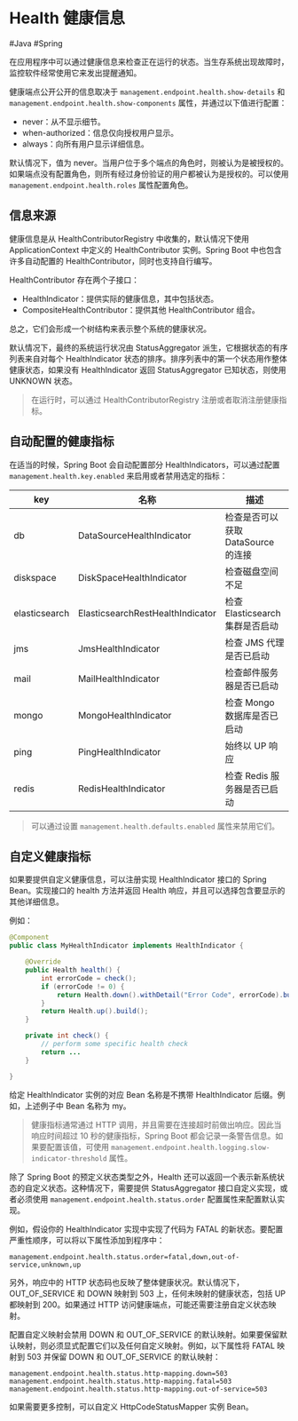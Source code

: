 # Health 健康信息
#Java #Spring 

在应用程序中可以通过健康信息来检查正在运行的状态。当生存系统出现故障时，监控软件经常使用它来发出提醒通知。

健康端点公开公开的信息取决于 `management.endpoint.health.show-details` 和 `management.endpoint.health.show-components` 属性，并通过以下值进行配置：

+ never：从不显示细节。
+ when-authorized：信息仅向授权用户显示。
+ always：向所有用户显示详细信息。

默认情况下，值为 never。当用户位于多个端点的角色时，则被认为是被授权的。如果端点没有配置角色，则所有经过身份验证的用户都被认为是授权的。可以使用 `management.endpoint.health.roles` 属性配置角色。

## 信息来源

健康信息是从 HealthContributorRegistry 中收集的，默认情况下使用 ApplicationContext 中定义的 HealthContributor 实例。Spring Boot 中也包含许多自动配置的 HealthContributor，同时也支持自行编写。

HealthContributor 存在两个子接口：

+ HealthIndicator：提供实际的健康信息，其中包括状态。
+ CompositeHealthContributor：提供其他 HealthContributor 组合。

总之，它们会形成一个树结构来表示整个系统的健康状况。

默认情况下，最终的系统运行状况由 StatusAggregator 派生，它根据状态的有序列表来自对每个 HealthIndicator 状态的排序。排序列表中的第一个状态用作整体健康状态，如果没有 HealthIndicator 返回 StatusAggregator 已知状态，则使用 UNKNOWN 状态。

> 在运行时，可以通过 HealthContributorRegistry 注册或者取消注册健康指标。

## 自动配置的健康指标

在适当的时候，Spring Boot 会自动配置部分 HealthIndicators，可以通过配置 `management.health.key.enabled` 来启用或者禁用选定的指标：

| key           | 名称                             | 描述                               |
| ------------- | -------------------------------- | ---------------------------------- |
| db            | DataSourceHealthIndicator        | 检查是否可以获取 DataSource 的连接 |
| diskspace     | DiskSpaceHealthIndicator         | 检查磁盘空间不足                   |
| elasticsearch | ElasticsearchRestHealthIndicator | 检查 Elasticsearch 集群是否启动    |
| jms           | JmsHealthIndicator               | 检查 JMS 代理是否已启动            |
| mail          | MailHealthIndicator              | 检查邮件服务器是否已启动           |
| mongo         | MongoHealthIndicator             | 检查 Mongo 数据库是否已启动        |
| ping          | PingHealthIndicator              | 始终以 UP 响应                     |
| redis         | RedisHealthIndicator             | 检查 Redis 服务器是否已启动        | 

> 可以通过设置 `management.health.defaults.enabled` 属性来禁用它们。

## 自定义健康指标

如果要提供自定义健康信息，可以注册实现 HealthIndicator 接口的 Spring Bean。实现接口的 health 方法并返回 Health 响应，并且可以选择包含要显示的其他详细信息。

例如：

```java
@Component
public class MyHealthIndicator implements HealthIndicator {

    @Override
    public Health health() {
        int errorCode = check();
        if (errorCode != 0) {
            return Health.down().withDetail("Error Code", errorCode).build();
        }
        return Health.up().build();
    }

    private int check() {
        // perform some specific health check
        return ...
    }

}
```

给定 HealthIndicator 实例的对应 Bean 名称是不携带 HealthIndicator 后缀。例如，上述例子中 Bean 名称为 my。

> 健康指标通常通过 HTTP 调用，并且需要在连接超时前做出响应。因此当响应时间超过 10 秒的健康指标，Spring Boot 都会记录一条警告信息。如果要配置该值，可使用 `management.endpoint.health.logging.slow-indicator-threshold` 属性。

除了 Spring Boot 的预定义状态类型之外，Health 还可以返回一个表示新系统状态的自定义状态。这种情况下，需要提供 StatusAggregator 接口自定义实现，或者必须使用 `management.endpoint.health.status.order` 配置属性来配置默认实现。

例如，假设你的 HealthIndicator 实现中实现了代码为 FATAL 的新状态。要配置严重性顺序，可以将以下属性添加到程序中：

```properties
management.endpoint.health.status.order=fatal,down,out-of-service,unknown,up
```

另外，响应中的 HTTP 状态码也反映了整体健康状况。默认情况下，OUT_OF_SERVICE 和 DOWN 映射到 503 上，任何未映射的健康状态，包括 UP 都映射到 200。如果通过 HTTP 访问健康端点，可能还需要注册自定义状态映射。

配置自定义映射会禁用 DOWN 和 OUT_OF_SERVICE 的默认映射。如果要保留默认映射，则必须显式配置它们以及任何自定义映射。例如，以下属性将 FATAL 映射到 503 并保留 DOWN 和 OUT_OF_SERVICE 的默认映射：

```properties
management.endpoint.health.status.http-mapping.down=503
management.endpoint.health.status.http-mapping.fatal=503
management.endpoint.health.status.http-mapping.out-of-service=503
```

如果需要更多控制，可以自定义 HttpCodeStatusMapper 实例 Bean。
